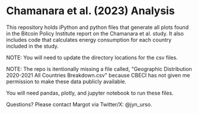 # Chamanara et al. (2023) Analysis
This repository holds iPython and python files that generate all plots found in the Bitcoin Policy Institute report on the Chamanara et al. study. It also includes code that calculates energy consumption for each country included in the study.

NOTE: You will need to update the directory locations for the csv files.

NOTE: The repo is itentionally  missing a file called, "Geographic Distribution 2020-2021 All Countries Breakdown.csv" because CBECI has not given me permission to make these data publicly available.

You will need pandas, plotly, and jupyter notebook to run these files.

Questions? Please contact Margot via Twitter/X: @jyn_urso.
